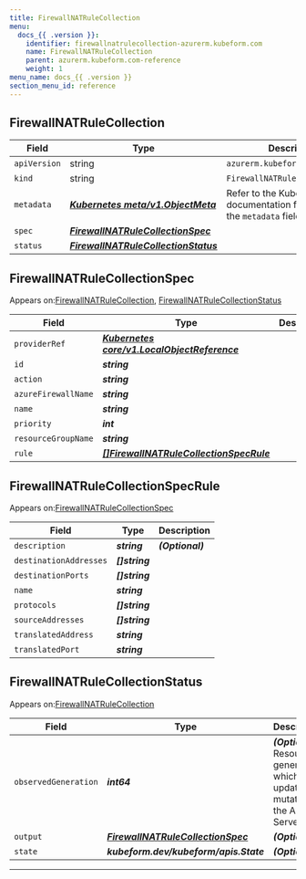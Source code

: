 ```yaml
---
title: FirewallNATRuleCollection
menu:
  docs_{{ .version }}:
    identifier: firewallnatrulecollection-azurerm.kubeform.com
    name: FirewallNATRuleCollection
    parent: azurerm.kubeform.com-reference
    weight: 1
menu_name: docs_{{ .version }}
section_menu_id: reference
---
```


## FirewallNATRuleCollection
| Field | Type | Description |
| ------ | ----- | ----------- |
| `apiVersion` | string | `azurerm.kubeform.com/v1alpha1` |
|    `kind` | string | `FirewallNATRuleCollection` |
| `metadata` | ***[Kubernetes meta/v1.ObjectMeta](https://kubernetes.io/docs/reference/generated/kubernetes-api/v1.13/#objectmeta-v1-meta)***|Refer to the Kubernetes API documentation for the fields of the `metadata` field.|
| `spec` | ***[FirewallNATRuleCollectionSpec](#FirewallNATRuleCollectionSpec)***||
| `status` | ***[FirewallNATRuleCollectionStatus](#FirewallNATRuleCollectionStatus)***||
## FirewallNATRuleCollectionSpec

Appears on:[FirewallNATRuleCollection](#FirewallNATRuleCollection), [FirewallNATRuleCollectionStatus](#FirewallNATRuleCollectionStatus)

| Field | Type | Description |
| ------ | ----- | ----------- |
| `providerRef` | ***[Kubernetes core/v1.LocalObjectReference](https://kubernetes.io/docs/reference/generated/kubernetes-api/v1.13/#localobjectreference-v1-core)***||
| `id` | ***string***||
| `action` | ***string***||
| `azureFirewallName` | ***string***||
| `name` | ***string***||
| `priority` | ***int***||
| `resourceGroupName` | ***string***||
| `rule` | ***[[]FirewallNATRuleCollectionSpecRule](#FirewallNATRuleCollectionSpecRule)***||
## FirewallNATRuleCollectionSpecRule

Appears on:[FirewallNATRuleCollectionSpec](#FirewallNATRuleCollectionSpec)

| Field | Type | Description |
| ------ | ----- | ----------- |
| `description` | ***string***| ***(Optional)*** |
| `destinationAddresses` | ***[]string***||
| `destinationPorts` | ***[]string***||
| `name` | ***string***||
| `protocols` | ***[]string***||
| `sourceAddresses` | ***[]string***||
| `translatedAddress` | ***string***||
| `translatedPort` | ***string***||
## FirewallNATRuleCollectionStatus

Appears on:[FirewallNATRuleCollection](#FirewallNATRuleCollection)

| Field | Type | Description |
| ------ | ----- | ----------- |
| `observedGeneration` | ***int64***| ***(Optional)*** Resource generation, which is updated on mutation by the API Server.|
| `output` | ***[FirewallNATRuleCollectionSpec](#FirewallNATRuleCollectionSpec)***| ***(Optional)*** |
| `state` | ***kubeform.dev/kubeform/apis.State***| ***(Optional)*** |
---
